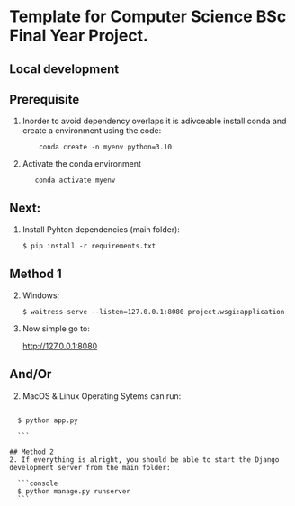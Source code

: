 # Template for Computer Science BSc Final Year Project.

## Local development

## Prerequisite
1. Inorder to avoid dependency overlaps it is adivceable 
install conda and create a environment using the code:

    ```console
        conda create -n myenv python=3.10
    ```
2. Activate the conda environment
    ```console
       conda activate myenv
    ```

## Next:

1. Install Pyhton dependencies (main folder):

    ```console
    $ pip install -r requirements.txt
    ```
## Method 1

2. Windows; 

     ```console
    $ waitress-serve --listen=127.0.0.1:8080 project.wsgi:application

    ```
3. Now simple go to:
      
      http://127.0.0.1:8080


## And/Or 

2. MacOS & Linux Operating Sytems can run:

  ```console

    $ python app.py

    ```

## Method 2
2. If everything is alright, you should be able to start the Django development server from the main folder:

    ```console
    $ python manage.py runserver
    ```




